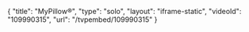 {
    "title": "MyPillow&reg;",
    "type": "solo",
    "layout": "iframe-static",
    "videoId": "109990315",
    "url": "\/tvpembed\/109990315"
}